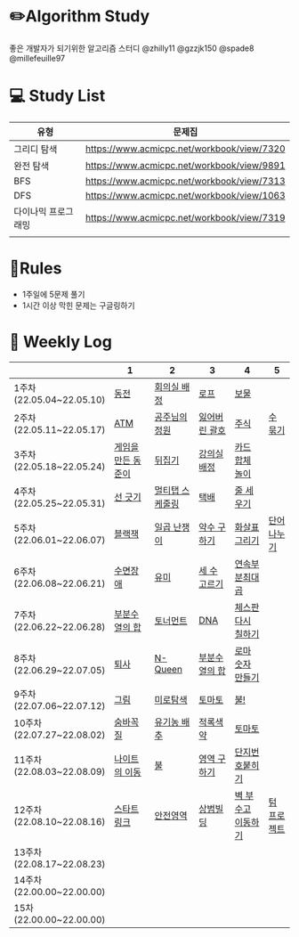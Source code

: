 # ✏️Algorithm Study

좋은 개발자가 되기위한 알고리즘 스터디
@zhilly11 @gzzjk150 @spade8 @millefeuille97


# 💻 Study List
|유형|문제집|
|---|---|
|그리디 탐색|https://www.acmicpc.net/workbook/view/7320||
|완전 탐색|https://www.acmicpc.net/workbook/view/9891||
|BFS|https://www.acmicpc.net/workbook/view/7313||
|DFS|https://www.acmicpc.net/workbook/view/1063||
|다이나믹 프로그래밍|https://www.acmicpc.net/workbook/view/7319||
||||



# 📖Rules
- 1주일에 5문제 풀기
- 1시간 이상 막힌 문제는 구글링하기



# 📅󠁡󠁦󠁬󠁯󠁧󠁿 Weekly Log
|                             | 1                                                  | 2                                                | 3                                               | 4                                                  | 5                                              |
|-----------------------------|----------------------------------------------------|--------------------------------------------------|-------------------------------------------------|----------------------------------------------------|------------------------------------------------|
| 1주차<br>(22.05.04~22.05.10)  | [동전](https://www.acmicpc.net/problem/11047)        | [회의실 배정](https://www.acmicpc.net/problem/1931)   | [로프](https://www.acmicpc.net/problem/2217)      | [보물](https://www.acmicpc.net/problem/1026)         |
| 2주차<br>(22.05.11~22.05.17)  | [ATM](https://www.acmicpc.net/problem/11399)       | [공주님의 정원](https://www.acmicpc.net/problem/2457)  | [잃어버린 괄호](https://www.acmicpc.net/problem/1541) | [주식](https://www.acmicpc.net/problem/11501)        | [수 묶기](https://www.acmicpc.net/problem/1744)   |
| 3주차<br>(22.05.18~22.05.24)  | [게임을 만든 동준이](https://www.acmicpc.net/problem/2847) | [뒤집기](https://www.acmicpc.net/problem/1439)      | [강의실 배정](https://www.acmicpc.net/problem/11000) | [카드 합체 놀이](https://www.acmicpc.net/problem/15903)  ||
| 4주차<br>(22.05.25~22.05.31)  | [선 긋기](https://www.acmicpc.net/problem/2170)       | [멀티탭 스케줄링](https://www.acmicpc.net/problem/1700) | [택배](https://www.acmicpc.net/problem/8980)      | [줄 세우기](https://www.acmicpc.net/problem/7570)      ||
| 5주차<br>(22.06.01~22.06.07)  | [블랙잭](https://www.acmicpc.net/problem/2798)        | [일곱 난쟁이](https://www.acmicpc.net/problem/2309)   | [약수 구하기](https://www.acmicpc.net/problem/2501)  | [화살표 그리기](https://www.acmicpc.net/problem/15970)   | [단어 나누기](https://www.acmicpc.net/problem/1251) |
| 6주차<br>(22.06.08~22.06.21)  | [수면장애](https://www.acmicpc.net/problem/12755)      | [유미](https://www.acmicpc.net/problem/17286)      | [세 수 고르기](https://www.acmicpc.net/problem/1503) | [연속부분최대곱](https://www.acmicpc.net/problem/2670)    ||
| 7주차<br>(22.06.22~22.06.28)  | [부분수열의 합](https://www.acmicpc.net/problem/14225)   | [토너먼트](https://www.acmicpc.net/problem/1057)     | [DNA](https://www.acmicpc.net/problem/1969)     | [체스판 다시 칠하기](https://www.acmicpc.net/problem/1018) | []()                                           |
| 8주차<br>(22.06.29~22.07.05)  | [퇴사](https://www.acmicpc.net/problem/14501)        | [N-Queen](https://www.acmicpc.net/problem/9663)  | [부분수열의 합](https://www.acmicpc.net/problem/1182) | [로마 숫자 만들기](https://www.acmicpc.net/problem/16922) | []()                                           |
| 9주차<br>(22.07.06~22.07.12)  | [그림](https://www.acmicpc.net/problem/1926)         | [미로탐색](https://www.acmicpc.net/problem/2178)     | [토마토](https://www.acmicpc.net/problem/7576)     | [불!](https://www.acmicpc.net/problem/4179)         | []()                                           |
| 10주차<br>(22.07.27~22.08.02) | [숨바꼭질](https://www.acmicpc.net/problem/1697)       | [유기농 배추](https://www.acmicpc.net/problem/1012)   | [적록색약](https://www.acmicpc.net/problem/10026)   | [토마토](https://www.acmicpc.net/problem/7569)        | []()                                           |
| 11주차<br>(22.08.03~22.08.09) | [나이트의 이동](https://www.acmicpc.net/problem/7562)    | [불](https://www.acmicpc.net/problem/5427)        | [영역 구하기](https://www.acmicpc.net/problem/2583)  | [단지번호붙히기](https://www.acmicpc.net/problem/2667)    | []()                                           |
| 12주차<br>(22.08.10~22.08.16) | [스타트링크](https://www.acmicpc.net/problem/5014)      | [안전영역](https://www.acmicpc.net/problem/2468)      | [상범빌딩](https://www.acmicpc.net/problem/6593)       | [벽 부수고 이동하기](https://www.acmicpc.net/problem/2206) | [텀 프로젝트](https://www.acmicpc.net/problem/9466)                                     |
| 13주차<br>(22.08.17~22.08.23) | []()                                               | []()                                             | []()                                            | []()                                               | []()                                           |
| 14주차<br>(22.00.00~22.00.00) | []()                                               | []()                                             | []()                                            | []()                                               | []()                                           |
| 15차<br>(22.00.00~22.00.00)  | []()                                               | []()                                             | []()                                            | []()                                               | []()                                           |
